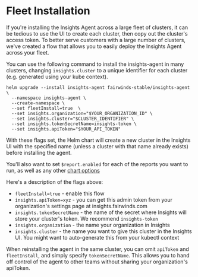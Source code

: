 # Fleet Installation
If you're installing the Insights Agent across a large fleet of clusters,
it can be tedious to use the UI to create each cluster, then copy out the
cluster's access token. To better serve customers with a large number of clusters,
we've created a flow that allows you to easily deploy the Insights Agent across your fleet.

You can use the following command to install the insights-agent in many clusters,
changing `insights.cluster` to a unique identifier for each cluster (e.g. generated using
your kube context).
```
helm upgrade --install insights-agent fairwinds-stable/insights-agent \
  --namespace insights-agent \
  --create-namespace \
  --set fleetInstall=true  \
  --set insights.organization="$YOUR_ORGANIZATION_ID" \
  --set insights.cluster="$CLUSTER_IDENTIFIER" \
  --set insights.tokenSecretName=insights-token \
  --set insights.apiToken="$YOUR_API_TOKEN"
```

With these flags set, the Helm chart will create a new cluster in the Insights UI with the specified name
(unless a cluster with that name already exists) before installing the agent.

You'll also want to set `$report.enabled` for each of the reports you want to run,
as well as any other [chart options](https://github.com/FairwindsOps/charts/tree/master/stable/insights-agent)

Here's a description of the flags above:
* `fleetInstall=true` - enable this flow
* `insights.apiToken=xyz` - you can get this admin token from your organization's settings page at insights.fairwinds.com
* `insights.tokenSecretName` - the name of the secret where Insights will store your cluster's token. We recommend `insights-token`
* `insights.organization` - the name your organization in Insights
* `insights.cluster` - the name you want to give this cluster in the Insights UI. You might want to auto-generate this from your kubectl context

When reinstalling the agent in the same cluster, you can omit `apiToken` and `fleetInstall`,
and simply specify `tokenSecretName`.
This allows you to hand off control of the agent to other teams without sharing your
organization's apiToken.
